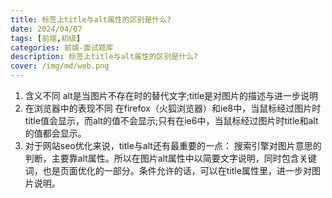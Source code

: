 ```yaml
---
title: 标签上title与alt属性的区别是什么?
date: 2024/04/07
tags: [前端,初级]
categories: 前端-面试题库
description: 标签上title与alt属性的区别是什么?
cover: /img/md/web.png
---
```


1. 含义不同
alt是当图片不存在时的替代文字;title是对图片的描述与进一步说明
2. 在浏览器中的表现不同
在firefox（火狐浏览器）和ie8中，当鼠标经过图片时title值会显示，而alt的值不会显示;只有在ie6中，当鼠标经过图片时title和alt的值都会显示。
3. 对于网站seo优化来说，title与alt还有最重要的一点：
搜索引擎对图片意思的判断，主要靠alt属性。所以在图片alt属性中以简要文字说明，同时包含关键词，也是页面优化的一部分。条件允许的话，可以在title属性里，进一步对图片说明。
